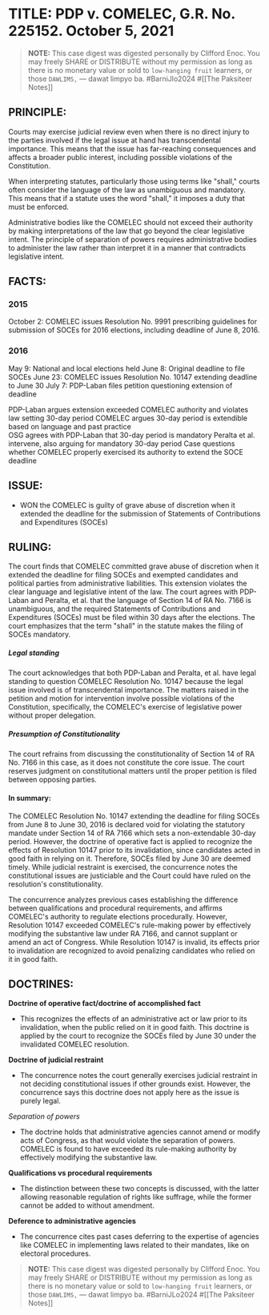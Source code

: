 # TITLE: PDP v. COMELEC, G.R. No. 225152. October 5, 2021

> **NOTE:** This case digest was digested personally by Clifford Enoc. You may freely SHARE or DISTRIBUTE without my permission as long as there is no monetary value or sold to `low-hanging fruit` learners, or those `DAWLIMS,` — dawat limpyo ba. #BarniJlo2024 #[[The Paksiteer Notes]]

## PRINCIPLE:

Courts may exercise judicial review even when there is no direct injury to the parties involved if the legal issue at hand has transcendental importance. This means that the issue has far-reaching consequences and affects a broader public interest, including possible violations of the Constitution.

When interpreting statutes, particularly those using terms like "shall," courts often consider the language of the law as unambiguous and mandatory. This means that if a statute uses the word "shall," it imposes a duty that must be enforced.

Administrative bodies like the COMELEC should not exceed their authority by making interpretations of the law that go beyond the clear legislative intent. The principle of separation of powers requires administrative bodies to administer the law rather than interpret it in a manner that contradicts legislative intent.

## FACTS:

### 2015
October 2: COMELEC issues Resolution No. 9991 prescribing guidelines for submission of SOCEs for 2016 elections, including deadline of June 8, 2016. 
### 2016
May 9: National and local elections held
June 8: Original deadline to file SOCEs 
June 23: COMELEC issues Resolution No. 10147 extending deadline to June 30
July 7: PDP-Laban files petition questioning extension of deadline

PDP-Laban argues extension exceeded COMELEC authority and violates law setting 30-day period
COMELEC argues 30-day period is extendible based on language and past practice  
OSG agrees with PDP-Laban that 30-day period is mandatory
Peralta et al. intervene, also arguing for mandatory 30-day period
Case questions whether COMELEC properly exercised its authority to extend the SOCE deadline

## ISSUE:
   - WON the COMELEC is guilty of grave abuse of discretion when it extended the deadline for the submission of Statements of Contributions and Expenditures (SOCEs)

## RULING:
The court finds that COMELEC committed grave abuse of discretion when it extended the deadline for filing SOCEs and exempted candidates and political parties from administrative liabilities. This extension violates the clear language and legislative intent of the law. The court agrees with PDP-Laban and Peralta, et al. that the language of Section 14 of RA No. 7166 is unambiguous, and the required Statements of Contributions and Expenditures (SOCEs) must be filed within 30 days after the elections. The court emphasizes that the term "shall" in the statute makes the filing of SOCEs mandatory.

##### Legal standing
The court acknowledges that both PDP-Laban and Peralta, et al. have legal standing to question COMELEC Resolution No. 10147 because the legal issue involved is of transcendental importance. The matters raised in the petition and motion for intervention involve possible violations of the Constitution, specifically, the COMELEC's exercise of legislative power without proper delegation.

#####  Presumption of Constitutionality
The court refrains from discussing the constitutionality of Section 14 of RA No. 7166 in this case, as it does not constitute the core issue. The court reserves judgment on constitutional matters until the proper petition is filed between opposing parties.

#### In summary:
The COMELEC Resolution No. 10147 extending the deadline for filing SOCEs from June 8 to June 30, 2016 is declared void for violating the statutory mandate under Section 14 of RA 7166 which sets a non-extendable 30-day period. 
However, the doctrine of operative fact is applied to recognize the effects of Resolution 10147 prior to its invalidation, since candidates acted in good faith in relying on it. Therefore, SOCEs filed by June 30 are deemed timely.
While judicial restraint is exercised, the concurrence notes the constitutional issues are justiciable and the Court could have ruled on the resolution's constitutionality.

The concurrence analyzes previous cases establishing the difference between qualifications and procedural requirements, and affirms COMELEC's authority to regulate elections procedurally. However, Resolution 10147 exceeded COMELEC's rule-making power by effectively modifying the substantive law under RA 7166, and cannot supplant or amend an act of Congress. While Resolution 10147 is invalid, its effects prior to invalidation are recognized to avoid penalizing candidates who relied on it in good faith.

## DOCTRINES:

**Doctrine of operative fact/doctrine of accomplished fact**
 - This recognizes the effects of an administrative act or law prior to its invalidation, when the public relied on it in good faith. This doctrine is applied by the court to recognize the SOCEs filed by June 30 under the invalidated COMELEC resolution.

**Doctrine of judicial restraint**
 - The concurrence notes the court generally exercises judicial restraint in not deciding constitutional issues if other grounds exist. However, the concurrence says this doctrine does not apply here as the issue is purely legal.

*Separation of powers*
- The doctrine holds that administrative agencies cannot amend or modify acts of Congress, as that would violate the separation of powers. COMELEC is found to have exceeded its rule-making authority by effectively modifying the substantive law.

**Qualifications vs procedural requirements**
- The distinction between these two concepts is discussed, with the latter allowing reasonable regulation of rights like suffrage, while the former cannot be added to without amendment.

**Deference to administrative agencies**
 - The concurrence cites past cases deferring to the expertise of agencies like COMELEC in implementing laws related to their mandates, like on electoral procedures.

> **NOTE:** This case digest was digested personally by Clifford Enoc. You may freely SHARE or DISTRIBUTE without my permission as long as there is no monetary value or sold to `low-hanging fruit` learners, or those `DAWLIMS,` — dawat limpyo ba. #BarniJLo2024 #[[The Paksiteer Notes]]